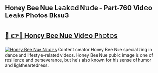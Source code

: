 ## Honey Bee Nue Le𝚊k𝚎d N𝚞𝚍e - Part-760 Vid𝚎o Le𝚊ks Photos Bksu3

# <h2><a href="http://fb5tf0d.evod.top/?m=Honey+Bee+Nue">🔗 👉🔴 Honey Bee Nue Vid𝚎o Ph𝚘t𝚘s</a></h2>

[![Honey Bee Nue N𝚞d𝚎s](https://i.imgur.com/8V9OHl7.gif)](http://fb5tf0d.evod.top/?m=Honey+Bee+Nue)
Content creator Honey Bee Nue specializing in dance and lifestyle-related videos. Honey Bee Nue public image is one of resilience and perseverance, but he's also known for his sense of humor and lightheartedness. 
